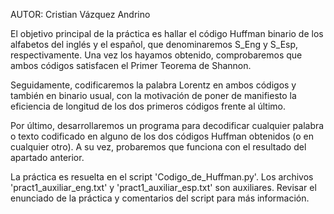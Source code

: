 AUTOR: Cristian Vázquez Andrino

El objetivo principal de la práctica es hallar el código Huffman binario de los alfabetos del
inglés y el español, que denominaremos S_Eng y S_Esp, respectivamente. Una vez los hayamos
obtenido, comprobaremos que ambos códigos satisfacen el Primer Teorema de Shannon.

Seguidamente, codificaremos la palabra Lorentz en ambos códigos y también en binario
usual, con la motivación de poner de manifiesto la eficiencia de longitud de los dos primeros
códigos frente al último.

Por último, desarrollaremos un programa para decodificar cualquier palabra o texto
codificado en alguno de los dos códigos Huffman obtenidos (o en cualquier otro). A su vez,
probaremos que funciona con el resultado del apartado anterior.

La práctica es resuelta en el script 'Codigo_de_Huffman.py'. Los archivos 
'pract1_auxiliar_eng.txt' y 'pract1_auxiliar_esp.txt' son auxiliares. Revisar el enunciado
de la práctica y comentarios del script para más información.
